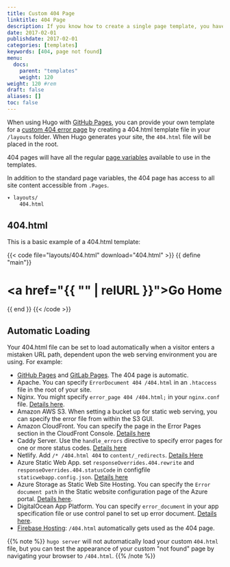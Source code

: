 ```yaml
---
title: Custom 404 Page
linktitle: 404 Page
description: If you know how to create a single page template, you have unlimited options for creating a custom 404.
date: 2017-02-01
publishdate: 2017-02-01
categories: [templates]
keywords: [404, page not found]
menu:
  docs:
    parent: "templates"
    weight: 120
weight: 120	#rem
draft: false
aliases: []
toc: false
---
```


When using Hugo with [GitHub Pages](https://pages.github.com/), you can provide your own template for a [custom 404 error page](https://docs.github.com/en/pages/getting-started-with-github-pages/creating-a-custom-404-page-for-your-github-pages-site) by creating a 404.html template file in your `/layouts` folder. When Hugo generates your site, the `404.html` file will be placed in the root.

404 pages will have all the regular [page variables][pagevars] available to use in the templates.

In addition to the standard page variables, the 404 page has access to all site content accessible from `.Pages`.

```txt
▾ layouts/
    404.html
```

## 404.html

This is a basic example of a 404.html template:

{{< code file="layouts/404.html" download="404.html" >}}
{{ define "main"}}
    <main id="main">
      <div>
       <h1 id="title"><a href="{{ "" | relURL }}">Go Home</a></h1>
      </div>
    </main>
{{ end }}
{{< /code >}}

## Automatic Loading

Your 404.html file can be set to load automatically when a visitor enters a mistaken URL path, dependent upon the web serving environment you are using. For example:

* [GitHub Pages](/hosting-and-deployment/hosting-on-github/) and [GitLab Pages](/hosting-and-deployment/hosting-on-gitlab/). The 404 page is automatic.
* Apache. You can specify `ErrorDocument 404 /404.html` in an `.htaccess` file in the root of your site.
* Nginx. You might specify `error_page 404 /404.html;` in your `nginx.conf` file. [Details here](https://nginx.org/en/docs/http/ngx_http_core_module.html#error_page).
* Amazon AWS S3. When setting a bucket up for static web serving, you can specify the error file from within the S3 GUI.
* Amazon CloudFront. You can specify the page in the Error Pages section in the CloudFront Console. [Details here](https://docs.aws.amazon.com/AmazonCloudFront/latest/DeveloperGuide/custom-error-pages.html)
* Caddy Server. Use the `handle_errors` directive to specify error pages for one or more status codes. [Details here](https://caddyserver.com/docs/caddyfile/directives/handle_errors)
* Netlify. Add `/* /404.html 404` to `content/_redirects`. [Details Here](https://www.netlify.com/docs/redirects/#custom-404)
* Azure Static Web App. set `responseOverrides.404.rewrite` and `responseOverrides.404.statusCode` in configfile `staticwebapp.config.json`. [Details here](https://docs.microsoft.com/en-us/azure/static-web-apps/configuration#response-overrides)
* Azure Storage as Static Web Site Hosting. You can specify the `Error document path` in the Static website configuration page of the Azure portal. [Details here](https://docs.microsoft.com/en-us/azure/storage/blobs/storage-blob-static-website).
* DigitalOcean App Platform. You can specify `error_document` in your app specification file or use control panel to set up error document. [Details here](https://docs.digitalocean.com/products/app-platform/how-to/manage-static-sites/#configure-a-static-site).
* [Firebase Hosting](https://firebase.google.com/docs/hosting/full-config#404): `/404.html` automatically gets used as the 404 page.

{{% note %}}
`hugo server` will not automatically load your custom `404.html` file, but you
can test the appearance of your custom "not found" page by navigating your
browser to `/404.html`.
{{% /note %}}

[pagevars]: /variables/page/

